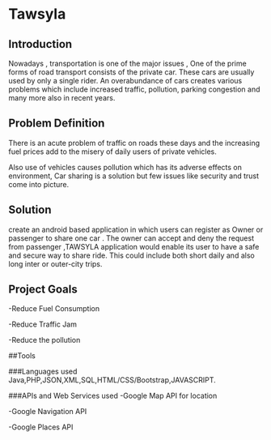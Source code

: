 # Tawsyla

## Introduction
Nowadays , transportation is one of the major issues , One of the prime forms of road transport consists of the private car. These cars are usually used by only a single rider.
An overabundance of cars creates various problems which include  increased traffic, pollution, parking congestion and many  more also in recent years.


## Problem Definition
There is an acute problem of traffic on roads these days and the increasing fuel prices add to the misery of daily users of private vehicles.

Also use of vehicles causes pollution which has its adverse effects on environment, Car sharing is a solution but few issues like security and trust come into picture. 


## Solution

create an android based application in which users can register as Owner or passenger to share one car .
The owner can accept and deny the request from passenger ,TAWSYLA  application would enable its user to have a safe and secure way to share ride. This could include both short daily and also long inter or outer-city trips.

## Project Goals

-Reduce Fuel Consumption 

-Reduce Traffic Jam

-Reduce the pollution

##Tools

###Languages used
Java,PHP,JSON,XML,SQL,HTML/CSS/Bootstrap,JAVASCRIPT.

###APIs and Web Services used 
-Google Map API for location 

-Google Navigation API 

-Google Places API

